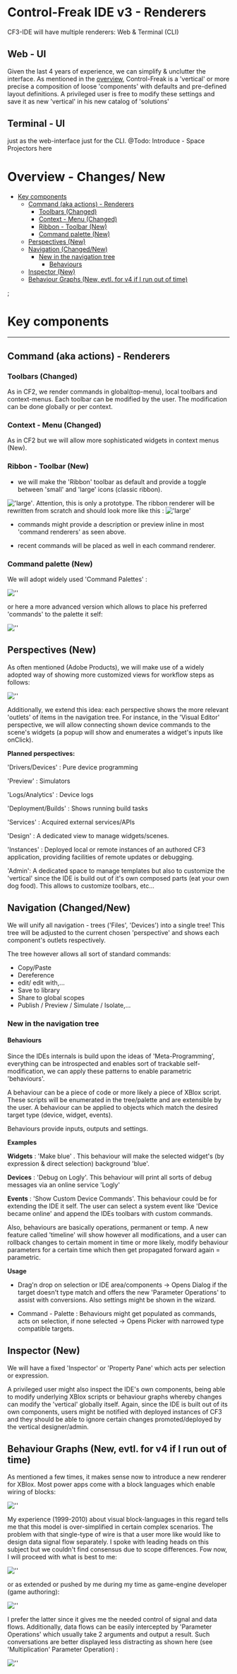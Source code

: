 # Control-Freak IDE v3 - Renderers

CF3-IDE will have multiple renderers: Web & Terminal (CLI)

## Web - UI

Given the last 4 years of experience, we can simplify & unclutter the interface. As mentioned in the [overview](../Readme.md), Control-Freak is a 'vertical' or more precise a composition of loose 'components' with defaults and pre-defined layout definitions. A privileged user is free to modify these settings and save it as new 'vertical' in his new catalog of 'solutions'

## Terminal - UI

just as the web-interface just for the CLI.
@Todo: Introduce - Space Projectors here

# Overview - Changes/ New

<!-- toc -->

- [Key components](#key-components)
  * [Command (aka actions) - Renderers](#command-aka-actions---renderers)
    + [Toolbars (Changed)](#toolbars-changed)
    + [Context - Menu (Changed)](#context---menu-changed)
    + [Ribbon - Toolbar (New)](#ribbon---toolbar-new)
    + [Command palette (New)](#command-palette-new)
  * [Perspectives (New)](#perspectives-new)
  * [Navigation (Changed/New)](#navigation-changednew)
    + [New in the navigation tree](#new-in-the-navigation-tree)
      - [Behaviours](#behaviours)
  * [Inspector (New)](#inspector-new)
  * [Behaviour Graphs (New, evtl. for v4 if I run out of time)](#behaviour-graphs-new-evtl-for-v4-if-i-run-out-of-time)

<!-- tocstop -->

;

# Key components

<hr/>

## Command (aka actions) - Renderers

### Toolbars (Changed)

As in CF2, we render commands in global(top-menu), local toolbars and context-menus. Each toolbar can be modified by the user. The modification can be done globally or per context.

### Context - Menu (Changed)

As in CF2 but we will allow more sophisticated widgets in context menus (New).

### Ribbon - Toolbar (New)

- we will make the 'Ribbon' toolbar as default and provide a toggle between 'small' and 'large' icons (classic ribbon).

!['large'](./ribbons.png). Attention, this is only a prototype. The ribbon renderer will be rewritten from scratch and should look more like this : !['large'](./ribbons-fusion.png)

- commands might provide a description or preview inline in most 'command renderers' as seen above.

- recent commands will be placed as well in each command renderer.

### Command palette (New)

We will adopt widely used 'Command Palettes' :

![''](./command-palette.png)

or here a more advanced version which allows to place his preferred 'commands' to the palette it self:

![''](./command-palette-fusion.png)

## Perspectives (New)

As often mentioned (Adobe Products), we will make use of a widely adopted way of showing more customized views for workflow steps as follows:

![''](./perspectives.png)

Additionally, we extend this idea: each perspective shows the more relevant 'outlets' of items in the navigation tree. For instance, in the 'Visual Editor' perspective, we will allow connecting shown device commands to the scene's widgets (a popup will show and enumerates a widget's inputs like onClick).

**Planned perspectives:**

'Drivers/Devices' : Pure device programming

'Preview' : Simulators

'Logs/Analytics' : Device logs

'Deployment/Builds' : Shows running build tasks

'Services' : Acquired external services/APIs

'Design' : A dedicated view to manage widgets/scenes.

'Instances' : Deployed local or remote instances of an authored CF3 application, providing facilities of remote updates or debugging.

'Admin': A dedicated space to manage templates but also to customize the 'vertical' since the IDE is build out of it's own composed parts (eat your own dog food). This allows to customize toolbars, etc...

## Navigation (Changed/New)

We will unify all navigation - trees ('Files', 'Devices') into a single tree! This tree will be adjusted to the current chosen 'perspective' and shows each component's outlets respectively.

The tree however allows all sort of standard commands:

- Copy/Paste
- Dereference
- edit/ edit with,...
- Save to library
- Share to global scopes
- Publish / Preview / Simulate / Isolate,...

### New in the navigation tree

#### Behaviours

Since the IDEs internals is build upon the ideas of 'Meta-Programming', everything can be introspected and enables sort of trackable self-modification, we can apply these patterns to enable parametric 'behaviours'.

A behaviour can be a piece of code or more likely a piece of XBlox script. These scripts will be enumerated in the tree/palette and are extensible by the user. A behaviour can be applied to objects which match the desired target type (device, widget, events).

Behaviours provide inputs, outputs and settings.

**Examples**

**Widgets** : 'Make blue' . This behaviour will make the selected widget's (by expression & direct selection) background 'blue'.

**Devices** : 'Debug on Logly'. This behaviour will print all sorts of debug messages via an online service 'Logly'

**Events** : 'Show Custom Device Commands'. This behaviour could be for extending the IDE it self. The user can select a system event like 'Device became online' and append the IDEs toolbars with custom commands.

Also, behaviours are basically operations, permanent or temp. A new feature called 'timeline' will show however all modifications, and a user can rollback changes to certain moment in time or more likely, modify behaviour parameters for a certain time which then get propagated forward again = parametric.

**Usage**

- Drag'n drop on selection or IDE area/components -> Opens Dialog if the target doesn't type match and offers the new 'Parameter Operations' to assist with conversions. Also settings might be shown in the wizard.

- Command - Palette : Behaviours might get populated as commands, acts on selection, if none selected -> Opens Picker with narrowed type compatible targets.

## Inspector (New)

We will have a fixed 'Inspector' or 'Property Pane' which acts per selection or expression.

A privileged user might also inspect the IDE's own components, being able
to modify underlying XBlox scripts or behaviour graphs whereby changes can modify the 'vertical' globally itself. Again, since the IDE is built out of its own components, users might be notified with deployed instances of CF3 and they should be able to ignore certain changes promoted/deployed by the vertical designer/admin.

## Behaviour Graphs (New, evtl. for v4 if I run out of time)

As mentioned a few times, it makes sense now to introduce a new renderer for XBlox. Most power apps come with a block languages which enable wiring of blocks:

![''](./node-red.png)

My experience (1999-2010) about visual block-languages in this regard tells me that this model is over-simplified in certain complex scenarios. The problem with that single-type of wire is that a user more like would like to design data signal flow separately.
I spoke with leading heads on this subject but we couldn't find consensus due to scope differences. Fow now, I will proceed with what is best to me:

![''](./vpl-2terminal-types.png)

or as extended or pushed by me during my time as game-engine developer (game authoring):

![''](./virtools2.jpg)

I prefer the latter since it gives me the needed control of signal and data flows. Additionally, data flows can be easily intercepted by 'Parameter Operations' which usually take 2 arguments and output a result. Such conversations are better displayed less distracting as shown here (see 'Multiplication' Parameter Operation) :

![''](./virtools.gif)
